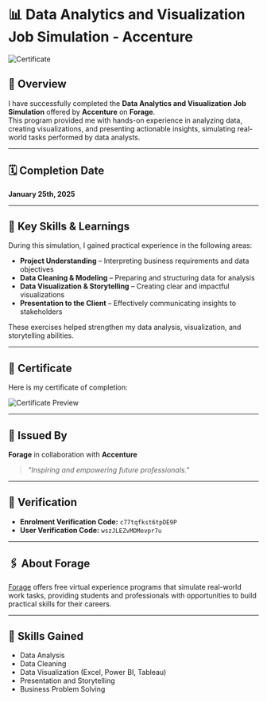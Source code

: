 # 📊 Data Analytics and Visualization Job Simulation - Accenture

![Certificate](./Screenshot%20(19).png)

## 📜 Overview
I have successfully completed the **Data Analytics and Visualization Job Simulation** offered by **Accenture** on **Forage**.  
This program provided me with hands-on experience in analyzing data, creating visualizations, and presenting actionable insights, simulating real-world tasks performed by data analysts.

---

## 🗓️ Completion Date
**January 25th, 2025**

---

## 🧩 Key Skills & Learnings
During this simulation, I gained practical experience in the following areas:

- **Project Understanding** – Interpreting business requirements and data objectives  
- **Data Cleaning & Modeling** – Preparing and structuring data for analysis  
- **Data Visualization & Storytelling** – Creating clear and impactful visualizations  
- **Presentation to the Client** – Effectively communicating insights to stakeholders  

These exercises helped strengthen my data analysis, visualization, and storytelling abilities.

---

## 🌟 Certificate
Here is my certificate of completion:

![Certificate Preview](./Screenshot%20(19).png)

---

## 🏢 Issued By
**Forage** in collaboration with **Accenture**

> *"Inspiring and empowering future professionals."*

---

## 🧾 Verification
- **Enrolment Verification Code:** `c77tqfkst6tpDE9P`  
- **User Verification Code:** `wszJLEZvMDMevpr7u`

---

## 🖇️ About Forage
[Forage](https://www.theforage.com/) offers free virtual experience programs that simulate real-world work tasks, providing students and professionals with opportunities to build practical skills for their careers.

---

## 💼 Skills Gained
- Data Analysis  
- Data Cleaning  
- Data Visualization (Excel, Power BI, Tableau)  
- Presentation and Storytelling  
- Business Problem Solving
